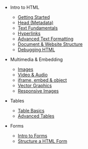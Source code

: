 - Intro to HTML

  - [Getting Started](getting-started.md)
  - [Head (Metadata)](head.md)
  - [Text Fundamentals](text-fundamentals.md)
  - [Hyperlinks](hyperlinks.md)
  - [Advanced Text Formatting](advanced-text-formatting.md)
  - [Document & Website Structure](document-and-website-structure.md)
  - [Debugging HTML](debugging-html.md)

- Multimedia & Embedding

  - [Images](images.md)
  - [Video & Audio](video-and-audio.md)
  - [iframe, embed & object](iframe-embed-object.md)
  - [Vector Graphics](vector-graphics.md)
  - [Responsive Images](responsive-images.md)

- Tables

  - [Table Basics](table-basis.md)
  - [Advanced Tables](advanced-tables.md)

- Forms

  - [Intro to Forms](intro-to-forms.md)
  - [Structure a HTML Form](structure-a-html-form.md)
